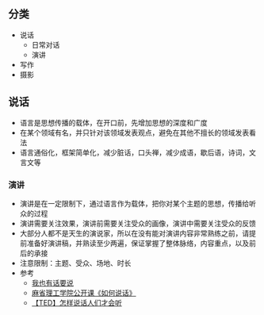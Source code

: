 ## 分类

- 说话
  - 日常对话
  - 演讲
- 写作
- 摄影

## 说话

- 语言是思想传播的载体，在开口前，先增加思想的深度和广度
- 在某个领域有名，并只针对该领域发表观点，避免在其他不擅长的领域发表看法
- 语言通俗化，框架简单化，减少脏话，口头禅，减少成语，歇后语，诗词，文言文等

### 演讲

- 演讲是在一定限制下，通过语言作为载体，把你对某个主题的思想，传播给听众的过程
- 演讲需要关注效果，演讲前需要关注受众的画像，演讲中需要关注受众的反馈
- 大部分人都不是天生的演说家，所以在没有能对演讲内容非常熟练之前，请提前准备好演讲稿，并熟读至少两遍，保证掌握了整体脉络，内容重点，以及前后的承接
- 注意限制：主题、受众、场地、时长
- 参考
  - [我也有话要说](https://github.com/xiaolai/public-speaking-with-meaning)
  - [麻省理工学院公开课《如何说话》](https://www.bilibili.com/video/BV1eD4y197Jh/)
  - [【TED】怎样说话人们才会听](https://www.bilibili.com/video/BV1U8411m73G)
